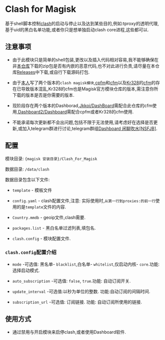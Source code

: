 # Clash for Magisk

基于shell脚本控制[clash](https://github.com/Dreamacro/clash)的启动与停止以及达到某些目的,例如:tproxy的透明代理,基于uid的黑白名单功能,或者你只是想单独启动clash core进程,这些都可以.

## 注意事项

* 由于此模块只是简单的shell包装,更改以及插入代码相对容易,我不能够确保在非[本仓库](https://github.com/kalasutra/Clash_For_Magisk)下载的zip包是否有内嵌的恶意代码,也不对此进行负责,请尽量在本仓库[Releases](https://github.com/kalasutra/Clash_For_Magisk/releases)中下载,或自行下载源码打包.

* 由于[本人](https://github.com/kalasutra)写了两个版本的`clash magisk模块`,[cpfm](https://github.com/kalasutra/Clash_For_Magisk/releases/tag/Dev)和[cfm](https://github.com/kalasutra/Clash_For_Magisk)以及[Kr328](https://github.com/Kr328)的[cfm](https://github.com/Kr328/ClashForMagisk)的存在已导致版本混乱,Kr328的cfm也是Magisk官方模块仓库的版本,需注意你所下载的版本是否是你需要的版本.

* 现阶段存在两个版本的Dashborad,[Jkkoi/DashBoard](https://github.com/Jkkoi/DashBoard)需配合此仓库的cfm使用,[Dashboard2/Dashboard](https://github.com/Dashboard2/Dashboard)需配合cpfm或者Kr328的cfm使用.

* 不能承诺每次更新都不会出问题,包括不限于无法使用,请考虑好在选择是否更新,或加入telegram群进行讨论,telegram群组[Dashboard 闲聊吹水[NSFJB]](https://t.me/blowH2O).

## 配置

模块目录: `{magisk 安装目录}/Clash_For_Magisk`

数据目录: `/data/clash`

数据目录包含以下文件:

* `template` - 模板文件

* `config.yaml` - clash配置文件,注意: 实际使用时,`从第一行到proxies:的前一行`使用的是`template`文件的内容.

* `Country.mmdb` - geoip文件,clash需要.

* `packages.list` - 黑白名单过滤列表,填包名.

* `clash.config` - 模块配置文件.

### `clash.config`配置介绍

* `mode` -可选值: 黑名单- `blacklist`,白名单-  `whitelist`,仅启动内核- `core`.功能: 选择启动模式.

* `auto_subscription` -可选值: `false`, `true`.功能: 自动订阅开关.

* `update_interval` -可选值:以秒为单位的整数. 功能:自动订阅的间隔时间.

* `subscription_url` -可选值: 订阅链接. 功能: 自动订阅所使用的链接.

## 使用方式

* 通过禁用与开启模块来启停clash,或者使用Dashboard软件.
